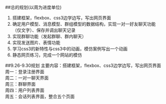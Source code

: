 ##总的规划(以周为进度单位)
1. 搭建框架，flexbox、css3边学边写，写出网页界面
2. 确定用户模型、消息模型、群组模型的数据结构，实现一对一好友聊天功能（仅文字）、保存并调出聊天记录
3. 实现群聊功能（发起群聊、群内聊天）
4. 实现发送图片、表情功能
5. 学习css3的新特性与css3中的动画，模仿案例写出一个动画
6. 静态网页练习，完成一个网站的模仿



##9.26-9.30规划
主要内容：搭建框架，flexbox、css3边学边写，写出网页界面  
周一：登录注册界面  
周二：一对一聊天界面  
周三：群聊界面  
周四：用户列表界面  
周五：会话列表界面，整合五个页面  





